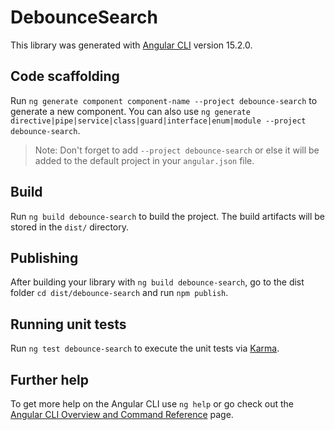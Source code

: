 # DebounceSearch

This library was generated with [Angular CLI](https://github.com/angular/angular-cli) version 15.2.0.

## Code scaffolding

Run `ng generate component component-name --project debounce-search` to generate a new component. You can also use `ng generate directive|pipe|service|class|guard|interface|enum|module --project debounce-search`.
> Note: Don't forget to add `--project debounce-search` or else it will be added to the default project in your `angular.json` file. 

## Build

Run `ng build debounce-search` to build the project. The build artifacts will be stored in the `dist/` directory.

## Publishing

After building your library with `ng build debounce-search`, go to the dist folder `cd dist/debounce-search` and run `npm publish`.

## Running unit tests

Run `ng test debounce-search` to execute the unit tests via [Karma](https://karma-runner.github.io).

## Further help

To get more help on the Angular CLI use `ng help` or go check out the [Angular CLI Overview and Command Reference](https://angular.io/cli) page.
